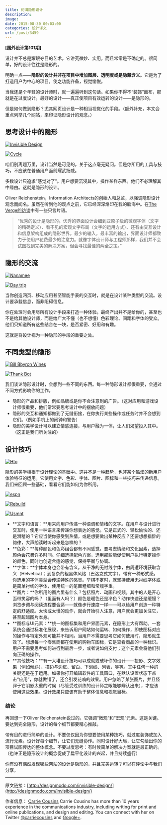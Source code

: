 ```yaml
---
title: 何谓隐形设计
description: 
image: 
date: 2015-08-30 00:03:00
categories: 设计译文
url: /post/3459
---
```


**[国外设计第101期]**

设计并不总是耀眼夺目的艺术。它讲究微妙、实用，而且常常是不确定的。很简单，好的设计往往是隐形的。

明确一点——**隐形的设计并非在项目中增加图层、透明度或是隐藏含义**。它是为了打造用户为中心的项目，使之功能齐备，视觉愉悦。

当我还是个年轻的设计师时，就一遍遍听到这句话。如果你不得不“装饰”画布，那就是在过度设计。最好的设计——真正使项目有效运转的设计——是隐形的。

但是如何做到隐形？尤其网页设计是一种相当视觉化的手段。（额外补充，本文会重点列举几个网站，来印证隐形设计的观念。）

## 思考设计中的隐形

[![Invisible Design](http://designmodo.com/wp-content/uploads/2015/08/alchemy.jpg)](http://www.alchemy-digital.co.uk/)

[![Cycle](http://designmodo.com/wp-content/uploads/2015/08/cycle.jpg)](http://www.cyclebycycle.com/)

咱们别离题万里，设计当然是可见的。关于这点毫无疑问。但是你所用的工具与技巧，不应该在普通用户面前耀武扬威。

多数设计只追求“感觉对了”。用户想要沉浸其中，操作某样东西。他们不必理解其中缘由。这就是隐形的设计。

Oliver Reichenstein，Information Architects的创始人和总监，以强调隐形设计观念而闻名。虽然在听到他的观点之前，它已经深深烙印在我的脑海中。在[The Verge的访谈](http://www.theverge.com/2012/7/24/3177332/ia-oliver-reichenstein-writer-interview-good-design-is-invisible)中有一些只言片语。

> “优秀的设计是隐形的。优秀的界面设计会细到亚原子级的微观字体（文字的精确定义）、看不见的宏观文字布局（文字的运用方式）、还有由交互设计和信息架构组成的隐形世界。最少的输入，最丰富的输出，界面设计师都致力于使用户花费最少的注意力。就像字体设计师与工程师那样，我们并不会试图找到完美的解决方案，但会寻找最佳的两全之策。”

## 隐形的交流

[![Nanamee](http://designmodo.com/wp-content/uploads/2015/08/nanamee-e1440485288220.jpg)](https://www.nanamee.com/)

[![Day trip](http://designmodo.com/wp-content/uploads/2015/08/day-trip.jpg)](https://godaytrip.com/)

当你创造网页、移动应用甚至智能手表的交互时，就是在设计某种类型的交流。设计要承载信息，而非阻碍信息。

你在处理时会用尽所有设计手段来打造一种体验。最终产出并不是给你的，甚至也不是给其他设计师，而是给广大不懂（也不想懂）色彩理论、间距和字体的受众。他们只知道所有这些结合在一块，是否紧密、好用和有趣。

这就是将设计视为一种隐形的手段的重要之处。

## 不同类型的隐形

[![Bill Bbyron Wines](http://designmodo.com/wp-content/uploads/2015/08/byron.jpg)](http://billbyronwines.com/)

[![Thank Bot](http://designmodo.com/wp-content/uploads/2015/08/thank-bot-e1440485454644.jpg)](http://thankbot.com/)

我们谈论隐形设计时，会想到一些不同的东西。每一种隐形设计都很重要，会通过不同方式影响你的工作。

* 隐形的产品和排版，例如品牌或是你不会注意到的广告。（这对应用和游戏设计师很重要，他们常常要思考设计中的摆放问题）
* 隐形的交互和通知都做到了无缝衔接，在你执行某些操作或任务时并不会想到它们。（例如手机上的闹钟和警告）
* 隐形的美学设计可以建立情感连接，与用户融为一体，让人们渴望投入其中。（这正是我们所关注的）

## 设计技巧

[![Hto](http://designmodo.com/wp-content/uploads/2015/08/hto.jpg)](http://www.hto.ca/)

隐形的美学植根于设计理论的基础中。这并不是一种趋势，也非某个酷炫的新用户体验特征的运用。它使用文字、色彩、字体、图片、图标和一些技巧来传递信息。我们来回顾一些基础，看看它们能如何为你所用。

[![espn](http://designmodo.com/wp-content/uploads/2015/08/espn.jpg)](https://mediadistribution.espn.com/)

[![Rebuild](http://designmodo.com/wp-content/uploads/2015/08/rebuild.jpg)](http://www.rebuildingtogether-stl.org/#community)

[![Usmnt](http://designmodo.com/wp-content/uploads/2015/08/usmnt.jpg)](http://nextmatch.us/)

* **文字和语言：**用来向用户传递一种语调和情绪的文字。在用户与设计进行交互时，使用一种语言来传递你想表达的感觉。它是正式的、轻松愉快的、还是滑稽的？它应当使你感受到热情，或是想要做出某种反应？还要想想措辞的韵律，大声朗读时听起来是怎样的？
* **色彩：**每种颜色和色彩组合都有不同感觉。要考虑情绪和文化因素，选择颜色会花费许多时间。仔细选择配色方案，选用那些能促使用户执行特定操作的颜色，同时也创造合适的感觉，保持平衡与协调。
* **字体：**字体本身也会带有含义。从干净的无衬线字体，由周遭环境获取含义（Helvetica）；到复杂的粗黑体风格（巴洛克式文字），带有一种形式感。你选用的字体类型会传递特殊的感觉。举棋不定时，就坚持使用无衬线字体或是简单衬线的字体，使用统一的笔画粗细和常规字重。
* **图片：**你所用的图片里有什么？包括照片、动画和视频。其中的人是开心面带笑容的吗？（里面有人吗？）颜色是暖色还是冷色？动作快速还是缓慢？浏览步调与阅读流程要合适——就像步行速度一样——可以给用户创造一种特定的舒适度。太快或太慢的动作，就会开始引人注意，用户就会更加关注它，甚至超越图片本身。
* **图标与UI元素：**统一的图标集和用户界面元素，在隐形上大有帮助。一套系统会通过标准化展现，来告诉用户网站如何运转、如何操作，即使图标对应的操作与特定外观可能并不相同。当用户不需要思考它如何使用时，隐形就生效了。想想每一个零售商都在使用的购物车图标，它是查看商品的一种标识。用户不需要思考如何进行到最后一步，或者说如何支付；这个元素会将他们引向正确的操作。
* **其他技巧：**有一大堆设计技巧可以成就或破坏你的设计——投影、文字效果（例如倾斜）、描边与边框、留白、下划线、列表，等等。其中任何一种的关键还是在于运用。如果你打开编辑软件的工具窗口，在默认设置状态下点击“应用”，你就做错了，还会引发花哨的效果。用户忽略了某张图片，并且怪罪于它阴影太重的时候（尽管受过训练的设计师之眼能够辨认出来），才应该使用这些效果。设计效果只应该有助于整体信息和视觉目标。

### 结论

再回想一下Oliver Reichenstein说过的。它强调“微观”和“宏观”元素。这是关键。要达到完全隐形，设计的每个细节都要精心推敲。

带有目的进行简单的设计。不要仅仅因为你想要使用某种技巧，就过度装饰或加入流行元素。设计好每个细节，让它们无缝协作。同时设计好大局，让它勾绘出你的项目试图传达的整体概念。不要过度思考：有时候简单的解决方案就是最正确的。（也许正是隐形设计的概念促成了扁平化设计的兴起，并且持续盛行）

你有没有偶然发现哪些网站的设计是隐形的，并且完美运转？可以在评论中与我们分享。

---

原文链接：[http://designmodo.com/invisible-design/](http://designmodo.com/invisible-design/)

作者信息：
[Carrie Cousins](http://designmodo.com/author/carrie/)
Carrie Cousins has more than 10 years experience in the communications industry, including writing for print and online publications, and design and editing. You can connect with her on Twitter [@carriecousins](https://twitter.com/carriecousins) and [Google+](https://plus.google.com/+CarrieCousins?rel=author).